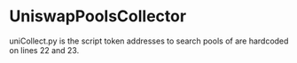 # UniswapPoolsCollector
uniCollect.py is the script
token addresses to search pools of are hardcoded on lines 22 and 23.
